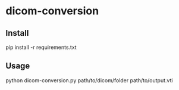 # dicom-conversion

## Install
pip install -r requirements.txt

## Usage
python dicom-conversion.py path/to/dicom/folder path/to/output.vti

